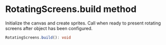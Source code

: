 # RotatingScreens.build method

Initialize the canvas and create sprites. Call when ready to present rotating screens after object has been configured.

```typescript
RotatingScreens.build(): void
```
